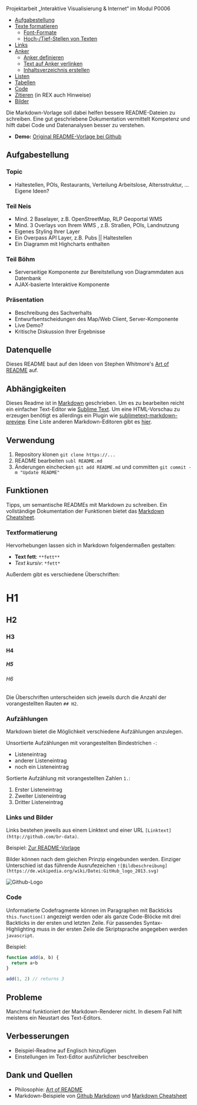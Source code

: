  Projektarbeit „Interaktive Visualisierung & Internet“ im Modul P0006

- [Aufgabestellung](#ueberschriften)
- [Texte formatieren](#texte)
    - [Font-Formate](#formate)
    - [Hoch-/Tief-Stellen von Texten](#sub)
- [Links](#links)
- [Anker](#anker)
    - [Anker definieren](#anker-definieren)
    - [Text auf Anker verlinken](#anker-link)
    - [Inhaltsverzeichnis erstellen](#inhalt)
- [Listen](#listen)
- [Tabellen](#tabellen)
- [Code](#code)
- [Zitieren](#zitieren) (in REX auch Hinweise)
- [Bilder](#images)

Die Markdown-Vorlage soll dabei helfen bessere README-Dateien zu schreiben. Eine gut geschriebene Dokumentation vermittelt Kompetenz und hilft dabei Code und Datenanalysen besser zu verstehen.

- **Demo:** [Original README-Vorlage bei Github](https://github.com/digitalegarage/open-source-guidelines/blob/master/README-template.md)

## Aufgabestellung
### Topic
- Haltestellen, POIs, Restaurants, Verteilung Arbeitslose, Altersstruktur, ... Eigene Ideen?

### Teil Neis
- Mind. 2 Baselayer, z.B. OpenStreetMap, RLP Geoportal WMS
- Mind. 3 Overlays von Ihrem WMS , z.B. Straßen, POIs, Landnutzung
- Eigenes Styling Ihrer Layer
- Ein Overpass API Layer, z.B. Pubs || Haltestellen
- Ein Diagramm mit Highcharts enthalten

### Teil Böhm
- Serverseitige Komponente zur Bereitstellung von Diagrammdaten aus Datenbank
- AJAX-basierte Interaktive Komponente

### Präsentation
- Beschreibung des Sachverhalts
- Entwurfsentscheidungen des Map/Web Client, Server-Komponente
- Live Demo?
- Kritische Diskussion Ihrer Ergebnisse

## Datenquelle

Dieses README baut auf den Ideen von Stephen Whitmore's [Art of README](https://github.com/noffle/art-of-readme) auf.

## Abhängigkeiten

Dieses Readme ist in [Markdown](https://guides.github.com/features/mastering-markdown/) geschrieben. Um es zu bearbeiten reicht ein einfacher Text-Editor wie [Sublime Text](https://www.sublimetext.com/). Um eine HTML-Vorschau zu erzeugen benötigt es allerdings ein Plugin wie [sublimetext-markdown-preview](https://github.com/revolunet/sublimetext-markdown-preview). Eine Liste anderen Markdown-Editoren gibt es [hier](https://github.com/karthik/markdown_science/wiki/Tools-to-support-your-markdown-authoring).

## Verwendung

1. Repository klonen `git clone https://...`
2. README bearbeiten `subl README.md`
3. Änderungen einchecken `git add README.md` und committen `git commit -m "Update README"`

## Funktionen

Tipps, um semantische READMEs mit Markdown zu schreiben. Ein vollständige Dokumentation der Funktionen bietet das [Markdown Cheatsheet](https://github.com/adam-p/markdown-here/wiki/Markdown-Cheatsheet).

### Textformatierung

Hervorhebungen lassen sich in Markdown folgendermaßen gestalten:

- **Text fett**: `**fett**`
- *Text kursiv*: `*fett*`

Außerdem gibt es verschiedene Überschriften:

# H1
## H2
### H3
#### H4
##### H5
###### H6

Die Überschriften unterscheiden sich jeweils durch die Anzahl der vorangestellten Rauten `## H2`.

### Aufzählungen

Markdown bietet die Möglichkeit verschiedene Aufzählungen anzulegen.

Unsortierte Aufzählungen mit vorangestellten Bindestrichen `-`:

- Listeneintrag
- anderer Listeneintrag
- noch ein Listeneintrag

Sortierte Aufzählung mit vorangestellten Zahlen `1.`:

1. Erster Listeneintrag
2. Zweiter Listeneintrag
3. Dritter Listeneintrag

### Links und Bilder

Links bestehen jeweils aus einem Linktext und einer URL `[Linktext](http://github.com/br-data)`.

Beispiel: [Zur README-Vorlage](https://github.com/digitalegarage/open-source-guidelines/blob/master/README-template.md)

Bilder können nach dem gleichen Prinzip eingebunden werden. Einziger Unterschied ist das führende Ausrufezeichen `![Bildbeschreibung](https://de.wikipedia.org/wiki/Datei:GitHub_logo_2013.svg)`

![Github-Logo](https://de.wikipedia.org/wiki/Datei:GitHub_logo_2013.svg)

### Code

Unformatierte Codefragmente können im Paragraphen mit Backticks `this.function()` angezeigt werden oder als ganze Code-Blöcke mit drei Backticks in der ersten und letzten Zeile. Für passendes Syntax-Highlighting muss in der ersten Zeile die Skriptsprache angegeben werden `javascript`.

Beispiel:

```javascript
function add(a, b) {
  return a+b
}

add(1, 2) // returns 3
```

## Probleme

Manchmal funktioniert der Markdown-Renderer nicht. In diesem Fall hilft meistens ein Neustart des Text-Editors.

## Verbesserungen

- Beispiel-Readme auf Englisch hinzufügen
- Einstellungen im Text-Editor ausführlicher beschreiben

## Dank und Quellen

- Philosophie: [Art of README](https://github.com/noffle/art-of-readme)
- Markdown-Beispiele von [Github Markdown](https://guides.github.com/features/mastering-markdown/) und [Markdown Cheatsheet](https://github.com/adam-p/markdown-here/wiki/Markdown-Cheatsheet)

